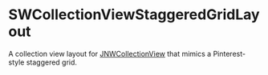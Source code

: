 SWCollectionViewStaggeredGridLayout
===================================

A collection view layout for [JNWCollectionView](https://github.com/jwilling/JNWCollectionView) that mimics a Pinterest-style staggered grid.

